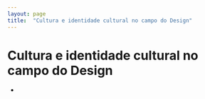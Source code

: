 ```yaml
---
layout: page
title:  "Cultura e identidade cultural no campo do Design"
---
```


# Cultura e identidade cultural no campo do Design

* 